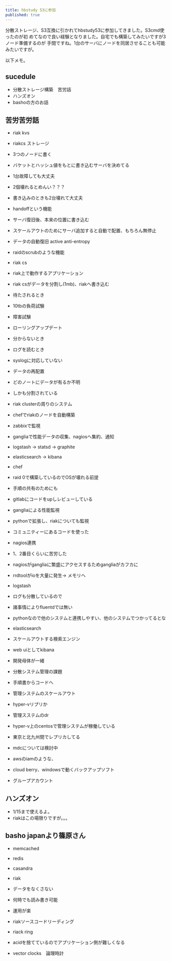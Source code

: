 ```yaml
---
title: hbstudy 53に参加
published: true
---
```


分散ストレージ、S3互換に引かれてhbstudy53に参加してきました。S3cmd使ったのが初
めてなので良い経験となりました。自宅でも構築してみたいですが3ノード準備するのが
手間ですね。1台のサーバにノードを同居させることも可能みたいですが。

以下メモ。

## sucedule

* 分散ストレージ構築　苦労話
* ハンズオン
* bashoの方のお話

## 苦労苦労話

* riak   kvs
* riakcs  ストレージ
* 3つのノードに書く
* バケットとハッシュ値をもとに書き込むサーバを決めてる
* 1台故障しても大丈夫
* 2個壊れるとめんい？？？
* 書き込みのときも2台壊れて大丈夫
* handoffという機能
* サーバ復旧後、本来の位置に書き込む
* スケールアウトのためにサーバ追加すると自動で配置、もちろん無停止
* データの自動復旧 active anti-entropy
* raidのscrubのような機能

* riak cs
* riak上で動作するアプリケーション
* riak csがデータを分割し(1mb)、riakへ書き込む

* 待たされるとき
* 10tbの負荷試験
* 障害試験
* ローリングアップデート

* 分からないとき
* ログを読むとき
*  syslogに対応していない
* データの再配置
*  どのノートにデータが有るか不明
*  しかも分割されている

* riak clusterの周りのシステム
* chefでriakのノードを自動構築
* zabbixで監視
* gangliaで性能データの収集、nagiosへ集約、通知
* logstash -> statsd -> graphite
* elasticsearch -> kibana

* chef
* raid 0で構築しているのでOSが壊れる前提
* 手順の共有のためにも
* gitlabにコードをupしレビューしている

* gangliaによる性能監視
* pythonで拡張し、riakについても監視
* コミュニティーにあるコードを使った

* nagios連携
* 1、2番目くらいに苦労した
* nagiosがgangliaに繁盛にアクセスするためgangliaがカフカに
* rrdtoolがioを大量に発生-> メモリへ

* logstash
* ログも分散しているので
* 諸事情によりfluentdでは無い
* pythonなので他のシステムと連携しやすい、他のシステムでつかってるとな

* elasticsearch
* スケールアウトする検索エンジン
* web uiとしてkibana
* 開発母体が一緒

* 分散システム管理の課題
* 手順書からコードへ
* 管理システムのスケールアウト

* hyper-vリプリか
* 管理スステムのdr
* hyper-v上のcentosで管理システムが稼働している
* 東京と北九州間でレプリカしてる

* mdcについては検討中
* awsのiamのような、
* cloud berry、windowsで動くバックアップソフト
* グループアカウント


## ハンズオン

* 1/15まで使えるよ。
* riakはこの場限りですが。。。

## basho japanより篠原さん

* memcached
* redis
* casandra
* riak

* データをなくさない
* 何時でも読み書き可能
* 運用が楽

* riakソースコードリーディング

* riack ring

* acidを捨てているのでアプリケーション側が難しくなる
* vector clocks　論理時計

